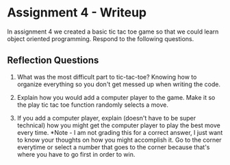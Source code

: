 # Assignment 4 - Writeup

In assignment 4 we created a basic tic tac toe game so that we could learn object oriented programming. Respond to the following questions.

## Reflection Questions

1. What was the most difficult part to tic-tac-toe?
Knowing how to organize everything so you don't get messed up when writing the code. 

2. Explain how you would add a computer player to the game.
Make it so the play tic tac toe function randomly selects a move.    

3. If you add a computer player, explain (doesn't have to be super technical) how you might get the computer player to play the best move every time. *Note - I am not grading this for a correct answer, I just want to know your thoughts on how you might accomplish it.
Go to the corner everytime or select a number that goes to the corner because that's where you have to go first in order to win. 
